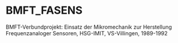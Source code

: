 # BMFT_FASENS

BMFT-Verbundprojekt: Einsatz der Mikromechanik zur Herstellung Frequenzanaloger Sensoren, HSG-IMIT, VS-Villingen, 1989-1992
